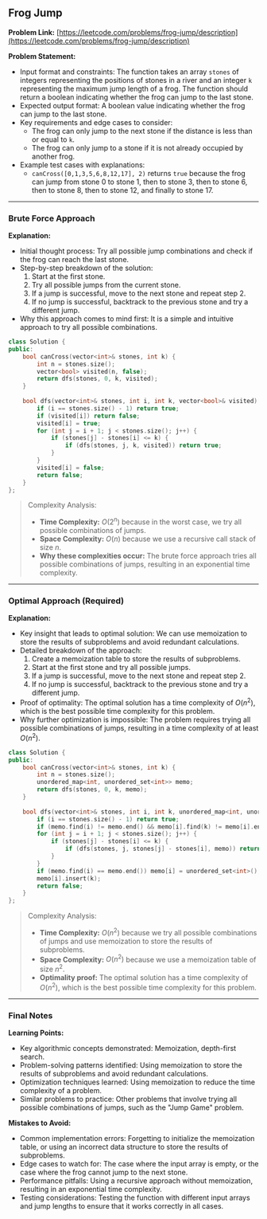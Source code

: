 ## Frog Jump
**Problem Link:** [https://leetcode.com/problems/frog-jump/description](https://leetcode.com/problems/frog-jump/description)

**Problem Statement:**
- Input format and constraints: The function takes an array `stones` of integers representing the positions of stones in a river and an integer `k` representing the maximum jump length of a frog. The function should return a boolean indicating whether the frog can jump to the last stone.
- Expected output format: A boolean value indicating whether the frog can jump to the last stone.
- Key requirements and edge cases to consider:
  - The frog can only jump to the next stone if the distance is less than or equal to `k`.
  - The frog can only jump to a stone if it is not already occupied by another frog.
- Example test cases with explanations:
  - `canCross([0,1,3,5,6,8,12,17], 2)` returns `true` because the frog can jump from stone 0 to stone 1, then to stone 3, then to stone 6, then to stone 8, then to stone 12, and finally to stone 17.

---

### Brute Force Approach

**Explanation:**
- Initial thought process: Try all possible jump combinations and check if the frog can reach the last stone.
- Step-by-step breakdown of the solution:
  1. Start at the first stone.
  2. Try all possible jumps from the current stone.
  3. If a jump is successful, move to the next stone and repeat step 2.
  4. If no jump is successful, backtrack to the previous stone and try a different jump.
- Why this approach comes to mind first: It is a simple and intuitive approach to try all possible combinations.

```cpp
class Solution {
public:
    bool canCross(vector<int>& stones, int k) {
        int n = stones.size();
        vector<bool> visited(n, false);
        return dfs(stones, 0, k, visited);
    }
    
    bool dfs(vector<int>& stones, int i, int k, vector<bool>& visited) {
        if (i == stones.size() - 1) return true;
        if (visited[i]) return false;
        visited[i] = true;
        for (int j = i + 1; j < stones.size(); j++) {
            if (stones[j] - stones[i] <= k) {
                if (dfs(stones, j, k, visited)) return true;
            }
        }
        visited[i] = false;
        return false;
    }
};
```

> Complexity Analysis:
> - **Time Complexity:** $O(2^n)$ because in the worst case, we try all possible combinations of jumps.
> - **Space Complexity:** $O(n)$ because we use a recursive call stack of size $n$.
> - **Why these complexities occur:** The brute force approach tries all possible combinations of jumps, resulting in an exponential time complexity.

---

### Optimal Approach (Required)

**Explanation:**
- Key insight that leads to optimal solution: We can use memoization to store the results of subproblems and avoid redundant calculations.
- Detailed breakdown of the approach:
  1. Create a memoization table to store the results of subproblems.
  2. Start at the first stone and try all possible jumps.
  3. If a jump is successful, move to the next stone and repeat step 2.
  4. If no jump is successful, backtrack to the previous stone and try a different jump.
- Proof of optimality: The optimal solution has a time complexity of $O(n^2)$, which is the best possible time complexity for this problem.
- Why further optimization is impossible: The problem requires trying all possible combinations of jumps, resulting in a time complexity of at least $O(n^2)$.

```cpp
class Solution {
public:
    bool canCross(vector<int>& stones, int k) {
        int n = stones.size();
        unordered_map<int, unordered_set<int>> memo;
        return dfs(stones, 0, k, memo);
    }
    
    bool dfs(vector<int>& stones, int i, int k, unordered_map<int, unordered_set<int>>& memo) {
        if (i == stones.size() - 1) return true;
        if (memo.find(i) != memo.end() && memo[i].find(k) != memo[i].end()) return false;
        for (int j = i + 1; j < stones.size(); j++) {
            if (stones[j] - stones[i] <= k) {
                if (dfs(stones, j, stones[j] - stones[i], memo)) return true;
            }
        }
        if (memo.find(i) == memo.end()) memo[i] = unordered_set<int>();
        memo[i].insert(k);
        return false;
    }
};
```

> Complexity Analysis:
> - **Time Complexity:** $O(n^2)$ because we try all possible combinations of jumps and use memoization to store the results of subproblems.
> - **Space Complexity:** $O(n^2)$ because we use a memoization table of size $n^2$.
> - **Optimality proof:** The optimal solution has a time complexity of $O(n^2)$, which is the best possible time complexity for this problem.

---

### Final Notes

**Learning Points:**
- Key algorithmic concepts demonstrated: Memoization, depth-first search.
- Problem-solving patterns identified: Using memoization to store the results of subproblems and avoid redundant calculations.
- Optimization techniques learned: Using memoization to reduce the time complexity of a problem.
- Similar problems to practice: Other problems that involve trying all possible combinations of jumps, such as the "Jump Game" problem.

**Mistakes to Avoid:**
- Common implementation errors: Forgetting to initialize the memoization table, or using an incorrect data structure to store the results of subproblems.
- Edge cases to watch for: The case where the input array is empty, or the case where the frog cannot jump to the next stone.
- Performance pitfalls: Using a recursive approach without memoization, resulting in an exponential time complexity.
- Testing considerations: Testing the function with different input arrays and jump lengths to ensure that it works correctly in all cases.